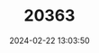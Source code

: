 ---
title: "20363"
category: "Somatogyrus obtusus"
draft: false
date: 2024-02-22 13:03:50
languages:
  English: ["Moon Pebblesnail"]
---